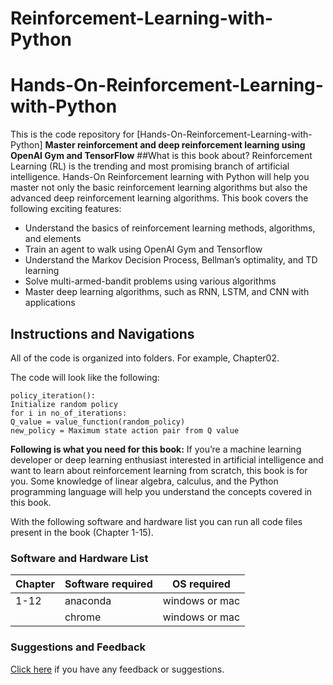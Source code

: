 # Reinforcement-Learning-with-Python
# Hands-On-Reinforcement-Learning-with-Python    
This is the code repository for [Hands-On-Reinforcement-Learning-with-Python]
**Master reinforcement and deep reinforcement learning using OpenAI Gym and TensorFlow** 
##What is this book about? 
Reinforcement Learning (RL) is the trending and most promising branch of artificial intelligence. Hands-On Reinforcement learning with Python will help you master not only the basic reinforcement learning algorithms but also the advanced deep reinforcement learning algorithms.
This book covers the following exciting features:
* Understand the basics of reinforcement learning methods, algorithms, and elements
* Train an agent to walk using OpenAI Gym and Tensorflow
* Understand the Markov Decision Process, Bellman’s optimality, and TD learning
* Solve multi-armed-bandit problems using various algorithms
* Master deep learning algorithms, such as RNN, LSTM, and CNN with applications




## Instructions and Navigations
All of the code is organized into folders. For example, Chapter02.

The code will look like the following:
```
policy_iteration():
Initialize random policy
for i in no_of_iterations:
Q_value = value_function(random_policy)
new_policy = Maximum state action pair from Q value
```

**Following is what you need for this book:**
If you’re a machine learning developer or deep learning enthusiast interested in artificial intelligence and want to learn about reinforcement learning from scratch, this book is for you. Some knowledge of linear algebra, calculus, and the Python programming language will help you understand the concepts covered in this book.

With the following software and hardware list you can run all code files present in the book (Chapter 1-15).

### Software and Hardware List

| Chapter  | Software required                   | OS required                        |
| -------- | ------------------------------------| -----------------------------------|
| 1-12     |anaconda                             |windows or mac               |
|          | chrome                              | windows or mac|


### Suggestions and Feedback
[Click here](https://github.com/Pollob001) if you have any feedback or suggestions.
